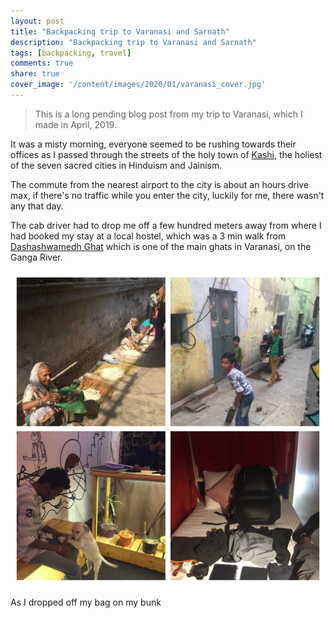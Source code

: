 ```yaml
---
layout: post
title: "Backpacking trip to Varanasi and Sarnath"
description: "Backpacking trip to Varanasi and Sarnath"
tags: [backpacking, travel]
comments: true
share: true
cover_image: '/content/images/2020/01/varanasi_cover.jpg'
---
```


> This is a long pending blog post from my trip to Varanasi, which I made in April, 2019.

It was a misty morning, everyone seemed to be rushing towards their offices as I passed through the streets of the holy town of [Kashi](https://en.wikipedia.org/wiki/Varanasi), the holiest of the seven sacred cities in Hinduism and Jainism.

The commute from the nearest airport to the city is about an hours drive max, if there's no traffic while you enter the city, luckily for me, there wasn't any that day. 

The cab driver had to drop me off a few hundred meters away from where I had booked my stay at a local hostel, which was a 3 min walk from [Dashashwamedh Ghat](https://en.wikipedia.org/wiki/Dashashwamedh_Ghat) which is one of the main ghats in Varanasi, on the Ganga River. 

<center><img src="/content/images/2020/01/IMG_3396-COLLAGE.jpg"></center>

As I dropped off my bag on my bunk 